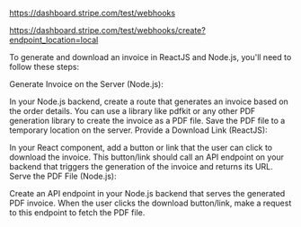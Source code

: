 https://dashboard.stripe.com/test/webhooks

https://dashboard.stripe.com/test/webhooks/create?endpoint_location=local


To generate and download an invoice in ReactJS and Node.js, you'll need to follow these steps:

Generate Invoice on the Server (Node.js):

In your Node.js backend, create a route that generates an invoice based on the order details.
You can use a library like pdfkit or any other PDF generation library to create the invoice as a PDF file.
Save the PDF file to a temporary location on the server.
Provide a Download Link (ReactJS):

In your React component, add a button or link that the user can click to download the invoice.
This button/link should call an API endpoint on your backend that triggers the generation of the invoice and returns its URL.
Serve the PDF File (Node.js):

Create an API endpoint in your Node.js backend that serves the generated PDF invoice.
When the user clicks the download button/link, make a request to this endpoint to fetch the PDF file.